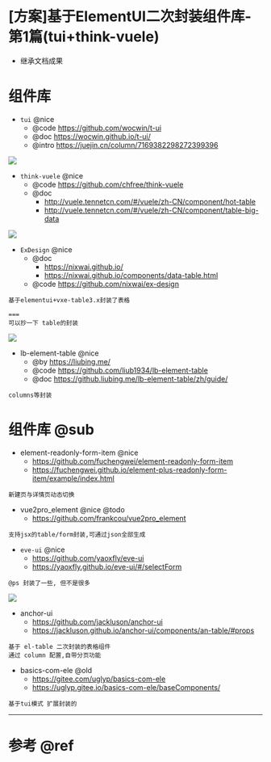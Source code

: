 # [方案]基于ElementUI二次封装组件库-第1篇(tui+think-vuele)

- 继承文档成果


# 组件库

- `tui` @nice
    - @code https://github.com/wocwin/t-ui
    - @doc https://wocwin.github.io/t-ui/
    - @intro https://juejin.cn/column/7169382298272399396

![](https://luo0412.oss-cn-hangzhou.aliyuncs.com/1699455771192-cX8dNyS7zaHB-image.png)

- `think-vuele` @nice
    - @code https://github.com/chfree/think-vuele
    - @doc 
        - http://vuele.tennetcn.com/#/vuele/zh-CN/component/hot-table
        - http://vuele.tennetcn.com/#/vuele/zh-CN/component/table-big-data

![](https://luo0412.oss-cn-hangzhou.aliyuncs.com/1699455926906-TrXpD8GPk7xN-image.png)

- `ExDesign` @nice
    - @doc 
        - https://nixwai.github.io/
        - https://nixwai.github.io/components/data-table.html
    - @code https://github.com/nixwai/ex-design

```
基于elementui+vxe-table3.x封装了表格

===
可以抄一下 table的封装
```

![](https://luo0412.oss-cn-hangzhou.aliyuncs.com/1699455600733-zb8n5QGnC5Cb-image.png)


- lb-element-table @nice
    - @by https://liubing.me/
    - @code https://github.com/liub1934/lb-element-table
    - @doc https://github.liubing.me/lb-element-table/zh/guide/

```
columns等封装
```

# 组件库 @sub

- element-readonly-form-item @nice
    - https://github.com/fuchengwei/element-readonly-form-item
    - https://fuchengwei.github.io/element-plus-readonly-form-item/example/index.html

```
新建页与详情页动态切换
```

- vue2pro_element @nice @todo
    - https://github.com/frankcou/vue2pro_element

```
支持jsx的table/form封装,可通过json全部生成
```


- `eve-ui` @nice
    - https://github.com/yaoxfly/eve-ui
    - https://yaoxfly.github.io/eve-ui/#/selectForm

```
@ps 封装了一些, 但不是很多
```

![](https://luo0412.oss-cn-hangzhou.aliyuncs.com/1699455396403-cEGKWRxrXHnC-image.png)

- anchor-ui 
    - https://github.com/jackluson/anchor-ui
    - https://jackluson.github.io/anchor-ui/components/an-table/#props

```
基于 el-table 二次封装的表格组件
通过 column 配置,自带分页功能
```    

- basics-com-ele @old
    - https://gitee.com/uglyp/basics-com-ele
    - https://uglyp.gitee.io/basics-com-ele/baseComponents/

```
基于tui模式 扩展封装的
```



---

# 参考 @ref

